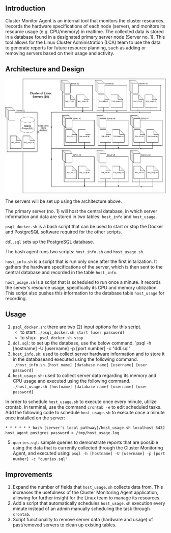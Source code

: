 ## Introduction

Cluster Monitor Agent is an internal tool that monitors the cluster resources. Irecords the hardware specifications of each node (server), and monitors its resource usage (e.g. CPU/memory) in realtime. The collected data is stored in a database found in a designated primary server node (Server no. 1). This tool allows for the Linux Cluster Administration (LCA) team to use the data to generate reports for future resource planning, such as adding or removing servers based on their usage and activity.

## Architecture and Design
![Generalized architecture for the Cluster Monitor Agent](assets/architecture.png)

The servers will be set up using the architecture above.

The primary server (no. 1) will host the central database, in which server information and data are stored in two tables: `host_info` and `host_usage`. 

`psql_docker.sh` is a bash script that can be used to start or stop the Docker and PostgreSQL software required for the other scripts.

`ddl.sql` sets up the PostgreSQL database.

The bash agent runs two scripts: `host_info.sh` and `host_usage.sh`.

`host_info.sh` is a script that is run only once after the first initalization. It gathers the hardware specifications of the server, which is then sent to the central database and recorded in the table `host_info`.

`host_usage.sh` is a script that is scheduled to run once a minute. It records the server's resource usage, specifically its CPU and memory utilization. This script also pushes this information to the database table `host_usage` for recording.

## Usage 
1. `psql_docker.sh`: there are two (2) input options for this script.
	* to start: `./psql_docker.sh start [user password]`
	* to stop: `_psql_docker.sh stop`
2. `ddl.sql`: to set up the database, use the below command.
   `psql -h [hostname] -U [username] -p [port number] -c "ddl.sql"
3. `host_info.sh`: used to collect server hardware information and to store it in the databaseand executed using the following command.
   `./host_info.sh [host name] [database name] [username] [user password]`
4. `host_usage.sh`: used to collect server data regarding its memory and CPU usage and executed using the following command.
  `./host_usage.sh [hostname] [database name] [username] [user password]`

In order to schedule `host_usage.sh` to execute once every minute, utilize crontab. In terminal, use the command `crontab -e` to edit scheduled tasks. Add the following code to schedule `host_usage.sh` to execute once a minute once installed on the server:
   ```
   * * * * * * bash [server's local pathway]/host_usage.sh localhost 5432 host_agent postgres password > /tmp/host_usage.log
   ```

5. `queries.sql`: sample queries to demonstrate reports that are possible using the data that is currently collected through the Cluster Monitoring Agent, and executed using:
   `psql -h [hostname] -U [username] -p [port number] -c "queries.sql"`

## Improvements

1. Expand the number of fields that `host_usage.sh` collects data from. This increases the usefulness of the Cluster Monitoring Agent application, allowing for further insight for the Linux team to manage its resources.
2. Add a script that automatically schedules `host_usage.sh` execution every minute instead of an admin manually scheduling the task through `crontab`.
3. Script functionality to remove server data (hardware and usage) of past/removed servers to clean up existing tables. 
